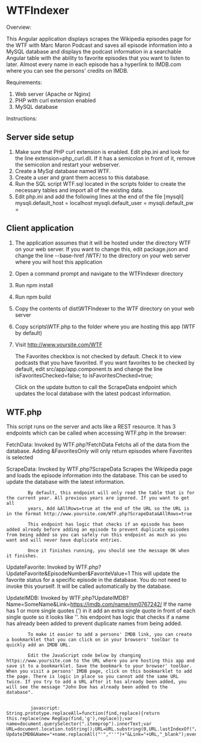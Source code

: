 # WTFIndexer
Overview:

This Angular application displays scrapes the Wikipedia episodes page for the WTF with Marc Maron Podcast and saves all episode information into a MySQL database and displays the podcast information in a searchable Angular table with the ability to favorite episodes that you want to listen to later. Almost every name in each episode has a hyperlink to IMDB.com where you can see the persons' credits on IMDB.

Requirements:

1. Web server (Apache or Nginx)
2. PHP with curl extension enabled
3. MySQL database

Instructions:

Server side setup
-----------------
1. Make sure that PHP curl extension is enabled. Edit php.ini and look for the line extension=php_curl.dll. If it has a semicolon in front of it, remove the semicolon and restart your webserver.
2. Create a MySql database named WTF.
3. Create a user and grant them access to this database.
4. Run the SQL script WTF.sql located in the scripts folder to create the necessary tables and import all of the existing data.
5. Edit php.ini and add the following lines at the end of the file
   [mysqli]
   mysqli.default_host = localhost
   mysqli.default_user = <YOUR USERNAME>
   mysqli.default_pw = <YOUR PASSWORD>
   
Client application
------------------
1. The application assumes that it will be hosted under the directory WTF on your web server. If you want to change this, edit package.json and change the line --base-href /WTF/ to the directory on your web server where you will host this application
2. Open a command prompt and navigate to the WTFIndexer directory
3. Run npm install
4. Run npm build
5. Copy the contents of dist\WTFIndexer to the WTF directory on your web server
7. Copy scripts\WTF.php to the folder where you are hosting this app (WTF by default)
8. Visit http://www.yoursite.com/WTF

   The Favorites checkbox is not checked by default. Check it to view podcasts that you have favorited. If you want favorites to be checked by default, edit src/app/app.component.ts and change the line isFavoritesChecked=false; to isFavoritesChecked=true;

   Click on the update button to call the ScrapeData endpoint which updates the local database with the latest podcast information.

WTF.php
-------
This script runs on the server and acts like a REST resource. It has 3 endpoints which can be called when accessing WTF.php in the browser:

FetchData: Invoked by WTF.php?FetchData
           Fetchs all of the data from the database. Adding &FavoritesOnly will only return episodes where Favorites is selected

ScrapeData: Invoked by WTF.php?ScrapeData
            Scrapes the Wikipedia page and loads the episode information into the database. This can be used to update the database with the latest information.

            By default, this endpoint will only read the table that is for the current year. All previous years are ignored. If you want to get all 
            years, Add &AllRows=true at the end of the URL so the URL is in the format http://www.yoursite.com/WTF.php?ScrapeData&AllRows=true
            
            This endpoint has logic that checks if an episode has been added already before adding an episode to prevent duplicate episodes from being added so you can safely run this endpoint as much as you want and will never have duplicate entries.
           
            Once it finishes running, you should see the message OK when it finishes.

UpdateFavorite: Invoked by WTF.php?UpdateFavorite&EpisodeNumber&FavoriteValue=1
                 This will update the favorite status for a specific episode in the database. 
                 You do not need to invoke this yourself. It will be called automatically by the database.

UpdateIMDB: Invoked by WTF.php?UpdateIMDB?Name=SomeName&Link=https://imdb.com/name/nm0767242/
            If the name has 1 or more single quotes (') in it add an extra single quote in front of each single quote so it looks like ''.
            his endpoint has logic that checks if a name has already been added to prevent duplicate names from being added.

            To make it easier to add a persons' IMDB link, you can create a bookmarklet that you can click on in your browsers' toolbar to quickly add an IMDB URL.

            Edit the JavaScript code below by changing https://www.yoursite.com to the URL where you are hosting this app and save it to a bookmarklet. Save the bookmark to your browser' toolbar. When you visit a persons' IMDB page, click on this bookmarklet to add the page. There is logic in place so you cannot add the same URL twice. If you try to add a URL after it has already been added, you will see the message "John Doe has already been added to the database".

            
             javascript: String.prototype.replaceAll=function(find,replace){return this.replace(new RegExp(find,'g'),replace)};var name=document.querySelector(".itemprop").innerText;var URL=document.location.toString();URL=URL.substring(0,URL.lastIndexOf("/")+1);window.open("https://www.yoursite.com/WTF.php?UpdateIMDB&Name="+name.replaceAll("'","''")+"&Link="+URL,"_blank");event.preventDefault();